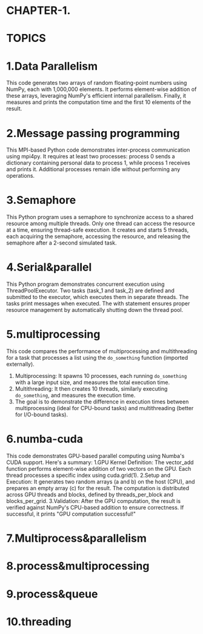 
# CHAPTER-1.
  # TOPICS  
# 1.Data Parallelism
This code generates two arrays of random floating-point numbers using NumPy, each with 1,000,000 elements. It performs element-wise addition of these arrays, leveraging NumPy's efficient internal parallelism. Finally, it measures and prints the computation time and the first 10 elements of the result.

# 2.Message passing programming 
This MPI-based Python code demonstrates inter-process communication using mpi4py. It requires at least two processes: process 0 sends a dictionary containing personal data to process 1, while process 1 receives and prints it. Additional processes remain idle without performing any operations.

# 3.Semaphore
This Python program uses a semaphore to synchronize access to a shared resource among multiple threads. Only one thread can access the resource at a time, ensuring thread-safe execution. It creates and starts 5 threads, each acquiring the semaphore, accessing the resource, and releasing the semaphore after a 2-second simulated task.

# 4.Serial&parallel
This Python program demonstrates concurrent execution using ThreadPoolExecutor. Two tasks (task_1 and task_2) are defined and submitted to the executor, which executes them in separate threads. The tasks print messages when executed. The with statement ensures proper resource management by automatically shutting down the thread pool.

# 5.multiprocessing
This code compares the performance of multiprocessing and multithreading for a task that processes a list using the `do_something` function (imported externally). 
   1. Multiprocessing: It spawns 10 processes, each running `do_something` with a large input size, and measures the total execution time.
   2. Multithreading: It then creates 10 threads, similarly executing `do_something`, and measures the execution time.
   3. The goal is to demonstrate the difference in execution times between multiprocessing (ideal for CPU-bound tasks) and multithreading (better for I/O-bound tasks).
      
# 6.numba-cuda
This code demonstrates GPU-based parallel computing using Numba's CUDA support. Here's a summary:
    1.GPU Kernel Definition: The vector_add function performs element-wise addition of two vectors on the GPU. Each thread processes a specific index using cuda.grid(1).
    2.Setup and Execution: It generates two random arrays (a and b) on the host (CPU), and prepares an empty array (c) for the result. The computation is distributed across GPU threads and 
       blocks, defined by threads_per_block and blocks_per_grid.
    3.Validation: After the GPU computation, the result is verified against NumPy's CPU-based addition to ensure correctness. If successful, it prints "GPU computation successful!"

# 7.Multiprocess&parallelism
# 8.process&multiprocessing
# 9.process&queue
# 10.threading 

